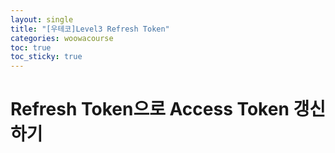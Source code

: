 ```yaml
---
layout: single
title: "[우테코]Level3 Refresh Token"
categories: woowacourse
toc: true
toc_sticky: true
---
```


# Refresh Token으로 Access Token 갱신하기

